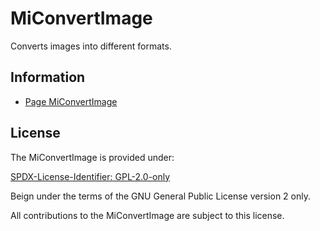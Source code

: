 # MiConvertImage

Converts images into different formats.

## Information

- [Page MiConvertImage](https://www.mugomes.com.br/2025/07/miconvertimage.html)

## License

The MiConvertImage is provided under:

[SPDX-License-Identifier: GPL-2.0-only](https://spdx.org/licenses/GPL-2.0-only.html)

Beign under the terms of the GNU General Public License version 2 only.

All contributions to the MiConvertImage are subject to this license.

